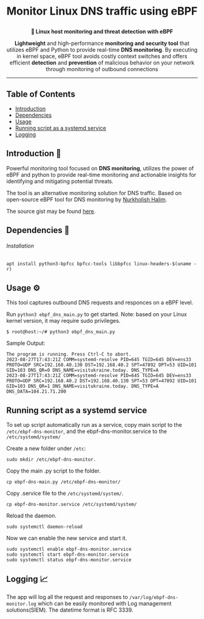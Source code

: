 <h1 align="center">
  <p>Monitor Linux DNS traffic using eBPF</p>
</h1>
<p align="center"><b> 🔎 Linux host monitoring and threat detection with eBPF</b></p>

<p align="center"><b>Lightweight</b> and high-performance <b>monitoring and security tool</b> that utilizes eBPF and Python to provide real-time <b>DNS monitoring</b>. By executing in kernel space, eBPF tool avoids costly context switches and offers efficient <b>detection</b> and <b>prevention</b> of malicious behavior on your network through monitoring of outbound connections</p>
<div align='center'>
  
</a>

</div>

  ---

## Table of Contents

- [Introduction](#introduction-)
- [Dependencies](#dependencies-)
- [Usage](#usage-)
- [Running script as a systemd service](#running-script-as-a-systemd-service)
- [Logging](#logging-)

<!-- END doctoc generated TOC please keep comment here to allow auto update -->

##  Introduction 🌼

Powerful monitoring tool focused on <b>DNS monitoring</b>, utilizes the power of eBPF and python to provide real-time monitoring and actionable insights for identifying and mitigating potential threats.
  
The tool is an alternative monitoring solution for DNS traffic.
Based on open-source eBPF tool for DNS monitoring by [Nurkholish Halim](https://medium.com/@nurkholish.halim/a-deep-dive-into-ebpf-writing-an-efficient-dns-monitoring-2c9dea92abdf).

The source gist may be found [here](https://gist.github.com/oghie/b4e3accf1f87afcb939f884723e2b462).
  
 ##  Dependencies 🧵
 ###### Installation
 
  `apt install python3-bpfcc bpfcc-tools libbpfcc linux-headers-$(uname -r)`
  
 ##  Usage ⚙
  This tool captures outbound DNS requests and responces on a eBPF level.

Run `python3 ebpf_dns_main.py` to get started. Note: based on your Linux kernel version, it may require sudo privileges.

```
$ root@host:~/# python3 ebpf_dns_main.py
```

Sample Output:

```
The program is running. Press Ctrl-C to abort.
2023-08-27T17:43:21Z COMM=systemd-resolve PID=645 TGID=645 DEV=ens33 PROTO=UDP SRC=192.168.40.130 DST=192.168.40.2 SPT=47892 DPT=53 UID=101 GID=103 DNS_QR=0 DNS_NAME=visitukraine.today. DNS_TYPE=A
2023-08-27T17:43:21Z COMM=systemd-resolve PID=645 TGID=645 DEV=ens33 PROTO=UDP SRC=192.168.40.2 DST=192.168.40.130 SPT=53 DPT=47892 UID=101 GID=103 DNS_QR=1 DNS_NAME=visitukraine.today. DNS_TYPE=A DNS_DATA=104.21.71.200
```
 ## Running script as a systemd service 
 To set up script automatically run as a service, copy main script to the `/etc/ebpf-dns-monitor`, and the ebpf-dns-monitor.service to the `/etc/systemd/system/`

Create a new folder under `/etc`:
 ```
 sudo mkdir /etc/ebpf-dns-monitor.
 ```
Copy the main .py script to the folder.
 ```
 cp ebpf-dns-main.py /etc/ebpf-dns-monitor/
 ```
Copy .service file to the `/etc/systemd/system/`.
 ```
 cp ebpf-dns-monitor.service /etc/systemd/system/
 ```
Reload the daemon.
 ```
 sudo systemctl daemon-reload
 ```
Now we can enable the new service and start it.
 ```
 sudo systemctl enable ebpf-dns-monitor.service
 sudo systemctl start ebpf-dns-monitor.service
 sudo systemctl status ebpf-dns-monitor.service
 ```


 ##  Logging 📈

The app will log all the request and responses to `/var/log/ebpf-dns-monitor.log` which can be easily monitored with Log management solutions(SIEM). 
The datetime format is RFC 3339.
